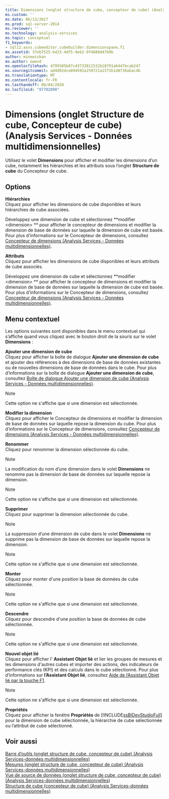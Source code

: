 ```yaml
---
title: Dimensions (onglet structure de cube, concepteur de cube) (Analysis Services-données multidimensionnelles) | Microsoft Docs
ms.custom: ''
ms.date: 06/13/2017
ms.prod: sql-server-2014
ms.reviewer: ''
ms.technology: analysis-services
ms.topic: conceptual
f1_keywords:
- sql12.asvs.cubeeditor.cubebuilder.dimensionspane.f1
ms.assetid: 37eb7525-b423-4df5-9e62-9f4680d47b9b
author: minewiskan
ms.author: owend
ms.openlocfilehash: 4795585b87cd3733811532b18791a6447bcab247
ms.sourcegitcommit: ad4d92dce894592a259721a1571b1d8736abacdb
ms.translationtype: MT
ms.contentlocale: fr-FR
ms.lasthandoff: 08/04/2020
ms.locfileid: "87702090"
---
```

# <a name="dimensions-cube-structure-tab-cube-designer-analysis-services---multidimensional-data"></a>Dimensions (onglet Structure de cube, Concepteur de cube) (Analysis Services - Données multidimensionnelles)
  Utilisez le volet **Dimensions** pour afficher et modifier les dimensions d’un cube, notamment les hiérarchies et les attributs sous l’onglet **Structure de cube** du Concepteur de cube.  
  
## <a name="options"></a>Options  
 **Hiérarchies**  
 Cliquez pour afficher les dimensions de cube disponibles et leurs hiérarchies de cube associées.  
  
 Développez une dimension de cube et sélectionnez **modifier \<dimension> ** pour afficher le concepteur de dimensions et modifier la dimension de base de données sur laquelle la dimension de cube est basée. Pour plus d’informations sur le Concepteur de dimensions, consultez [Concepteur de dimensions &#40;Analysis Services - Données multidimensionnelles&#41;](dimension-designer-analysis-services-multidimensional-data.md).  
  
 **Attributs**  
 Cliquez pour afficher les dimensions de cube disponibles et leurs attributs de cube associés.  
  
 Développez une dimension de cube et sélectionnez **modifier \<dimension> ** pour afficher le concepteur de dimensions et modifier la dimension de base de données sur laquelle la dimension de cube est basée. Pour plus d’informations sur le Concepteur de dimensions, consultez [Concepteur de dimensions &#40;Analysis Services - Données multidimensionnelles&#41;](dimension-designer-analysis-services-multidimensional-data.md).  
  
## <a name="context-menu"></a>Menu contextuel  
 Les options suivantes sont disponibles dans le menu contextuel qui s’affiche quand vous cliquez avec le bouton droit de la souris sur le volet **Dimensions** :  
  
 **Ajouter une dimension de cube**  
 Cliquez pour afficher la boîte de dialogue **Ajouter une dimension de cube** et ajouter des références à des dimensions de base de données existantes ou de nouvelles dimensions de base de données dans le cube. Pour plus d’informations sur la boîte de dialogue **Ajouter une dimension de cube**, consultez [Boîte de dialogue Ajouter une dimension de cube &#40;Analysis Services - Données multidimensionnelles&#41;](add-cube-dimension-dialog-box-analysis-services-multidimensional-data.md).  
  
> [!NOTE]  
>  Cette option ne s'affiche que si une dimension est sélectionnée.  
  
 **Modifier la dimension**  
 Cliquez pour afficher le Concepteur de dimensions et modifier la dimension de base de données sur laquelle repose la dimension du cube. Pour plus d’informations sur le Concepteur de dimensions, consultez [Concepteur de dimensions &#40;Analysis Services - Données multidimensionnelles&#41;](dimension-designer-analysis-services-multidimensional-data.md).  
  
 **Renommer**  
 Cliquez pour renommer la dimension sélectionnée du cube.  
  
> [!NOTE]  
>  La modification du nom d’une dimension dans le volet **Dimensions** ne renomme pas la dimension de base de données sur laquelle repose la dimension.  
  
> [!NOTE]  
>  Cette option ne s'affiche que si une dimension est sélectionnée.  
  
 **Supprimer**  
 Cliquez pour supprimer la dimension sélectionnée du cube.  
  
> [!NOTE]  
>  La suppression d’une dimension de cube dans le volet **Dimensions** ne supprime pas la dimension de base de données sur laquelle repose la dimension.  
  
> [!NOTE]  
>  Cette option ne s'affiche que si une dimension est sélectionnée.  
  
 **Monter**  
 Cliquez pour monter d'une position la base de données de cube sélectionnée.  
  
> [!NOTE]  
>  Cette option ne s'affiche que si une dimension est sélectionnée.  
  
 **Descendre**  
 Cliquez pour descendre d'une position la base de données de cube sélectionnée.  
  
> [!NOTE]  
>  Cette option ne s'affiche que si une dimension est sélectionnée.  
  
 **Nouvel objet lié**  
 Cliquez pour afficher l' **Assistant Objet lié** et lier les groupes de mesures et les dimensions d'autres cubes et importer des actions, des indicateurs de performance clés (KPI) et des calculs dans le cube sélectionné. Pour plus d’informations sur **l’Assistant Objet lié**, consultez [Aide de l’Assistant Objet lié par la touche F1](linked-object-wizard-f1-help.md).  
  
> [!NOTE]  
>  Cette option ne s'affiche que si une dimension est sélectionnée.  
  
 **Propriétés**  
 Cliquez pour afficher la fenêtre **Propriétés** de [!INCLUDE[ssBIDevStudioFull](../includes/ssbidevstudiofull-md.md)] pour la dimension de cube sélectionnée, la hiérarchie de cube sélectionnée ou l’attribut de cube sélectionné.  
  
## <a name="see-also"></a>Voir aussi  
 [Barre d’outils &#40;onglet structure de cube, concepteur de cube&#41; &#40;Analysis Services-données multidimensionnelles&#41;](toolbar-cube-structure-cube-designer-analysis-services-multidimensional-data.md)   
 [Mesures &#40;onglet structure de cube, concepteur de cube&#41; &#40;Analysis Services-données multidimensionnelles&#41;](measures-cube-structure-cube-designer-analysis-services-multidimensional-data.md)   
 [Vue de source de données &#40;onglet structure de cube, concepteur de cube&#41; &#40;Analysis Services-données multidimensionnelles&#41;](data-source-view-cube-designer-analysis-services-multidimensional-data.md)   
 [Structure de cube &#40;concepteur de cube&#41; &#40;Analysis Services-données multidimensionnelles&#41;](cube-structure-cube-designer-analysis-services-multidimensional-data.md)  
  
  
